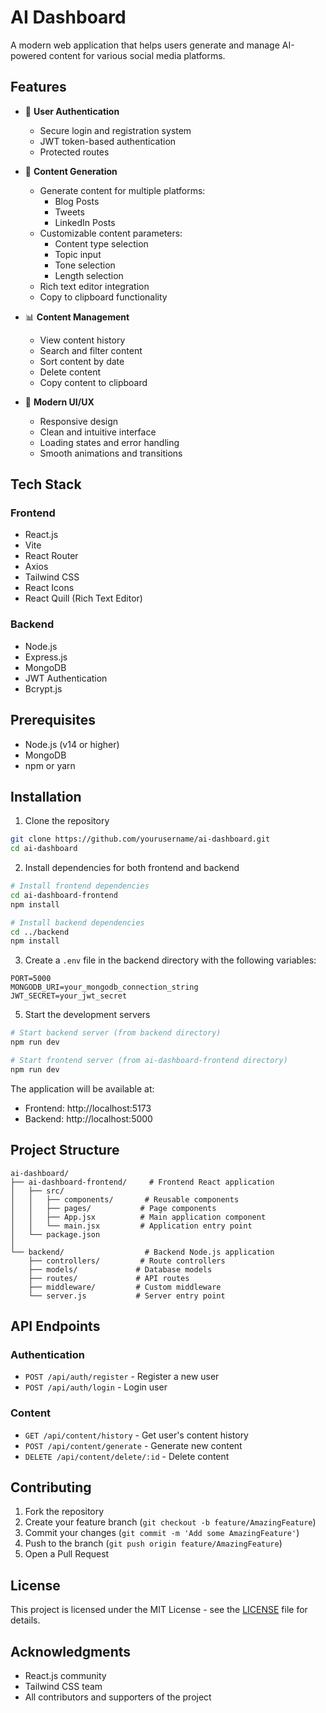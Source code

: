 # AI Dashboard

A modern web application that helps users generate and manage AI-powered content for various social media platforms.

## Features

- 🔐 **User Authentication**
  - Secure login and registration system
  - JWT token-based authentication
  - Protected routes

- 📝 **Content Generation**
  - Generate content for multiple platforms:
    - Blog Posts
    - Tweets
    - LinkedIn Posts
  - Customizable content parameters:
    - Content type selection
    - Topic input
    - Tone selection
    - Length selection
  - Rich text editor integration
  - Copy to clipboard functionality

- 📊 **Content Management**
  - View content history
  - Search and filter content
  - Sort content by date
  - Delete content
  - Copy content to clipboard

- 🎨 **Modern UI/UX**
  - Responsive design
  - Clean and intuitive interface
  - Loading states and error handling
  - Smooth animations and transitions

## Tech Stack

### Frontend

- React.js
- Vite
- React Router
- Axios
- Tailwind CSS
- React Icons
- React Quill (Rich Text Editor)

### Backend

- Node.js
- Express.js
- MongoDB
- JWT Authentication
- Bcrypt.js

## Prerequisites

- Node.js (v14 or higher)
- MongoDB
- npm or yarn

## Installation

1. Clone the repository

```bash
git clone https://github.com/yourusername/ai-dashboard.git
cd ai-dashboard
```

2. Install dependencies for both frontend and backend

```bash
# Install frontend dependencies
cd ai-dashboard-frontend
npm install

# Install backend dependencies
cd ../backend
npm install
```

3. Create a `.env` file in the backend directory with the following variables:

```env
PORT=5000
MONGODB_URI=your_mongodb_connection_string
JWT_SECRET=your_jwt_secret
```

5. Start the development servers

```bash
# Start backend server (from backend directory)
npm run dev

# Start frontend server (from ai-dashboard-frontend directory)
npm run dev
```

The application will be available at:

- Frontend: http://localhost:5173
- Backend: http://localhost:5000

## Project Structure

```
ai-dashboard/
├── ai-dashboard-frontend/     # Frontend React application
│   ├── src/
│   │   ├── components/       # Reusable components
│   │   ├── pages/           # Page components
│   │   ├── App.jsx          # Main application component
│   │   └── main.jsx         # Application entry point
│   └── package.json
│
└── backend/                  # Backend Node.js application
    ├── controllers/         # Route controllers
    ├── models/             # Database models
    ├── routes/             # API routes
    ├── middleware/         # Custom middleware
    └── server.js           # Server entry point
```

## API Endpoints

### Authentication

- `POST /api/auth/register` - Register a new user
- `POST /api/auth/login` - Login user

### Content

- `GET /api/content/history` - Get user's content history
- `POST /api/content/generate` - Generate new content
- `DELETE /api/content/delete/:id` - Delete content

## Contributing

1. Fork the repository
2. Create your feature branch (`git checkout -b feature/AmazingFeature`)
3. Commit your changes (`git commit -m 'Add some AmazingFeature'`)
4. Push to the branch (`git push origin feature/AmazingFeature`)
5. Open a Pull Request

## License

This project is licensed under the MIT License - see the [LICENSE](LICENSE) file for details.

## Acknowledgments

- React.js community
- Tailwind CSS team
- All contributors and supporters of the project 